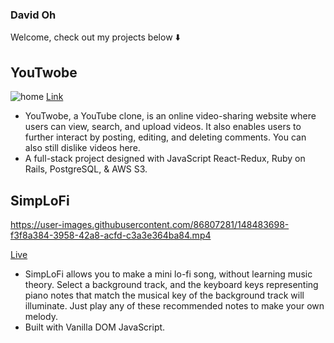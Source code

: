 ### David Oh
Welcome, check out my projects below ⬇️

## YouTwobe
![home](https://user-images.githubusercontent.com/86807281/153289730-2b17f753-07db-4361-b346-3cb5f00ebfe9.gif)
[Link](https://youtwobe3.herokuapp.com/)
- YouTwobe, a YouTube clone, is an online video-sharing website where users can view, search, and upload videos. It also enables users to further interact by posting, editing, and deleting comments. You can also still dislike videos here.
- A full-stack project designed with JavaScript React-Redux, Ruby on Rails, PostgreSQL, & AWS S3.

## SimpLoFi
https://user-images.githubusercontent.com/86807281/148483698-f3f8a384-3958-42a8-acfd-c3a3e364ba84.mp4

[Live](https://davidoh14.github.io/SimpLoFi/)

- SimpLoFi allows you to make a mini lo-fi song, without learning music theory. Select a background track, and the keyboard keys representing piano notes that match the musical key of the background track will illuminate. Just play any of these recommended notes to make your own melody.
- Built with Vanilla DOM JavaScript.
